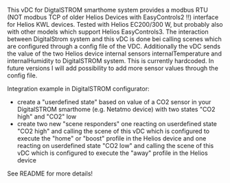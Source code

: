 This vDC for DigtalSTROM smarthome system provides a modbus RTU (NOT modbus TCP of older Helios Devices with EasyControls2 !!) interface for Helios KWL devices. Tested with Helios EC200/300 W, but probably also with other models which support Helios EasyControls3.
The interaction between DigitalStrom system and this vDC is done bei calling scenes which are configured through a config file of the VDC. Additionally the vDC sends the value of the two Helios device internal sensors
internalTemperature and internalHumidity to DigitalSTROM system. This is currently hardcoded.  In future versions I will add possibility to add more sensor values through the config file.

Integration example in DigitalSTROM configurator:

 - create a "userdefined state" based on value of a CO2 sensor in your DigitalSTROM smarthome (e.g. Netatmo device) with two states "CO2 high" and "CO2" low
 - create two new "scene responders" one reacting on userdefined state "CO2 high" and calling the scene of this vDC which is configured to execute the "home" or "boost" profile in the Helios device
  and one reacting on userdefined state "CO2 low" and calling the scene of this vDC which is configured to execute the "away" profile in the Helios device

 
See README for more details!
